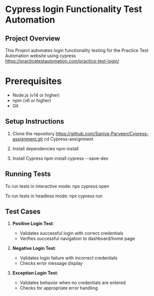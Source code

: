 # Cypress login Functionality Test Automation

## Project Overview
This Project automates login functionality testing for the Practice Test Automation website using cypress
https://practicetestautomation.com/practice-test-login/

# Prerequisites
- Node.js (v14 or higher)
- npm (v6 or higher)
- Git

## Setup Instructions
1. Clone the repository
https://github.com/Saniya-Parveen/Cypress-assignment.git
cd Cypress-assignment

2. Install dependencies
npm install

3. Install Cypress
npm install cypress --save-dev

## Running Tests
To run tests in interactive mode:
npx cypress open

To run tests in headless mode:
npx cypress run

## Test Cases
1. **Positive Login Test**: 
   - Validates successful login with correct credentials
   - Verifies successful navigation to dashboard/home page

2. **Negative Login Test**:
   - Validates login failure with incorrect credentials
   - Checks error message display

3. **Exception Login Test**:
   - Validates behavior when no credentials are entered
   - Checks for appropriate error handling